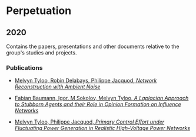 # Perpetuation
## 2020
Contains the papers, presentations and other documents relative to the group's studies and projects.

### Publications
* [Melvyn Tyloo, Robin Delabays, Philippe Jacquod, *Network Reconstruction with Ambient Noise*](https://github.com/GeeeHesso/Perpetuation/tree/master/2020/Papers/ambient_noise)

* [Fabian Baumann, Igor. M Sokolov, Melvyn Tyloo, *A Laplacian Approach to Stubborn Agents and their Role in Opinion Formation on Influence Networks*](https://github.com/GeeeHesso/Perpetuation/tree/master/2020/Papers/physica_a)

* [Melvyn Tyloo, Philippe Jacquod, *Primary Control Effort under Fluctuating Power Generation in Realistic High-Voltage Power Networks*](https://github.com/GeeeHesso/Perpetuation/tree/master/2020/Papers/LCSS)

